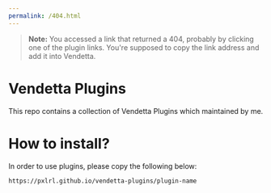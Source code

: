 ```yaml
---
permalink: /404.html
---
```

> **Note:** You accessed a link that returned a 404, probably by clicking one of the plugin links. You're supposed to copy the link address and add it into Vendetta.



<!--# Vendetta Plugins Template
This repo contains a template for creating [Vendetta](https://github.com/vendetta-mod/Vendetta) plugins.

# How to install?
Paste a plugin URL into the Plugins page of Vendetta, following a basic format of:

https://`YOUR_GITHUB_USERNAME`.github.io/`REPO_NAME`/`PLUGIN_NAME`-->

# Vendetta Plugins
This repo contains a collection of Vendetta Plugins which maintained by me.

# How to install?
In order to use plugins, please copy the following below:

```
https://pxlrl.github.io/vendetta-plugins/plugin-name
```
